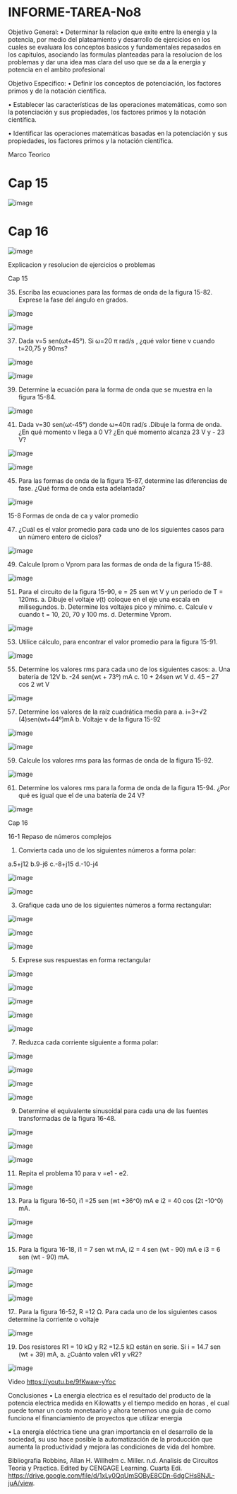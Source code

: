 # INFORME-TAREA-No8


Objetivo General:
• Determinar la relacion que exite entre la energia y la potencia, por medio del plateamiento y desarrollo de ejercicios en los cuales se evaluara los conceptos basicos y fundamentales repasados en los capitulos, asociando las formulas planteadas para la resolucion de los problemas y dar una idea mas clara del uso que se da a la energia y potencia en el ambito profesional

Objetivo Especifico:
• Definir los conceptos de potenciación, los factores primos y de la notación científica.

• Establecer las características de las operaciones matemáticas, como son la potenciación y sus propiedades, los factores primos y la notación científica.

• Identificar las operaciones matemáticas basadas en la potenciación y sus propiedades, los factores primos y la notación científica.

Marco Teorico

# Cap 15

![image](https://user-images.githubusercontent.com/84412132/131767219-44e4d140-9ec8-411e-9a64-7215f8222fb9.png)

# Cap 16 

![image](https://user-images.githubusercontent.com/84587118/131781677-64dddbe8-e001-489c-a2db-df46bb2ba7eb.png)


Explicacion y resolucion de ejercicios o problemas

Cap 15 



35. Escriba las ecuaciones para las formas de onda de la figura 15-82. Exprese la fase del ángulo en grados.

![image](https://user-images.githubusercontent.com/84412132/131767425-97679941-f551-4111-9f32-56c243732e45.png)

![image](https://user-images.githubusercontent.com/84412132/131767442-14f1a47d-5cb4-49e2-b13f-fe358d9b9570.png)


37. Dada v=5 sen(ωt+45°). Si ω=20 π rad/s , ¿qué valor tiene v cuando t=20,75 y 90ms?

![image](https://user-images.githubusercontent.com/84412132/131767534-ee6c7248-08ea-4c1f-8fb5-8247ce00f354.png)

![image](https://user-images.githubusercontent.com/84412132/131767543-6daba69f-4ed5-48f1-b6ce-03eb8eed8a8f.png)

39. Determine la ecuación para la forma de onda que se muestra en la figura 15-84.

![image](https://user-images.githubusercontent.com/84412132/131767580-6fbaf0a2-fc89-4668-9004-06912c356d41.png)


41. Dada v=30 sen(ωt-45°) donde ω=40π rad/s .Dibuje la forma de onda. ¿En qué momento v llega a 0 V? ¿En qué momento alcanza 23 V y - 23 V?

![image](https://user-images.githubusercontent.com/84412132/131767637-061aa3eb-1916-40bd-bb5d-37b16b3ff9d1.png)

![image](https://user-images.githubusercontent.com/84412132/131767647-d9210e5e-29ea-46af-8678-b4123c6f7bf7.png)


45.  Para las formas de onda de la figura 15-87, determine las diferencias de fase. ¿Qué forma de onda esta adelantada?

![image](https://user-images.githubusercontent.com/84412132/131767706-4dbb20fc-c704-43e7-83fb-aefdc5719f17.png)



15-8 Formas de onda de ca y valor promedio

47. ¿Cuál es el valor promedio para cada uno de los siguientes casos para un número entero de ciclos?


![image](https://user-images.githubusercontent.com/84412132/131767759-6911bfba-5ab8-4901-ba91-51f45812a9be.png)


49. Calcule Iprom o Vprom para las formas de onda de la figura 15-88.

![image](https://user-images.githubusercontent.com/84412132/131768102-4bf10e52-114b-4379-85d4-cb71a95db4d1.png)

51. Para el circuito de la figura 15-90, e = 25 sen wt V y un periodo de T = 120ms.
a. Dibuje el voltaje v(t) coloque en el eje una escala en milisegundos.
b. Determine los voltajes pico y mínimo.
c. Calcule v cuando t = 10, 20, 70 y 100 ms.
d. Determine Vprom.

![image](https://user-images.githubusercontent.com/84412132/131768192-534a9557-f4cf-43bb-a7eb-f7218e302af8.png)

53. Utilice cálculo, para encontrar el valor promedio para la figura 15-91.

![image](https://user-images.githubusercontent.com/84412132/131768236-36e22ec5-c778-48fc-ba0c-ea4114062012.png)

55. Determine los valores rms para cada uno de los siguientes casos:
a. Una batería de 12V
b. -24 sen(wt + 73º) mA
c. 10 + 24sen wt V
d. 45 – 27 cos 2 wt V

![image](https://user-images.githubusercontent.com/84412132/131768358-d37bf1e4-e060-4976-930c-003cf7cb74e9.png)


57. Determine los valores de la raíz cuadrática media para
a. i=3+√2 (4)sen(wt+44º)mA
b. Voltaje v de la figura 15-92

![image](https://user-images.githubusercontent.com/84412132/131768441-6fcdf250-63d9-4b99-9c0e-9ab25803c489.png)

![image](https://user-images.githubusercontent.com/84412132/131768463-feb2280a-4983-404e-961f-edb80931ca98.png)


59. Calcule los valores rms para las formas de onda de la figura 15-92.

![image](https://user-images.githubusercontent.com/84412132/131768554-fe35ece0-bb8d-49d6-b5d4-9c21f276c561.png)


61. Determine los valores rms para la forma de onda de la figura 15-94. ¿Por qué es igual que el de una batería de 24 V?

![image](https://user-images.githubusercontent.com/84412132/131768622-366ba6af-635f-4983-9806-e111a71133d1.png)


Cap 16


16-1 Repaso de números complejos
1. Convierta cada uno de los siguientes números a forma polar:


a.5+j12
b.9-j6
c.-8+j15
d.-10-j4


![image](https://user-images.githubusercontent.com/84412132/131770821-ecbf106c-be75-4d42-bed7-fed0505e44a8.png)

![image](https://user-images.githubusercontent.com/84412132/131770853-a372386d-d77f-46a9-9471-740ca36817c2.png)


3. Grafique cada uno de los siguientes números a forma rectangular:

![image](https://user-images.githubusercontent.com/84587118/131781730-d0a74b32-90a9-4b0c-8304-c2e359a11ba4.png)

![image](https://user-images.githubusercontent.com/84587118/131781757-c946acf3-5148-46c9-bf7e-d21beeb0642b.png)


![image](https://user-images.githubusercontent.com/84587118/131781780-0bc3ed71-a462-46d8-8831-9d49d1cbc3e6.png)


5. Exprese sus respuestas en forma rectangular 

![image](https://user-images.githubusercontent.com/84587118/131781910-7ebe7e53-0950-4b9c-8655-49b50aaf9f68.png)


![image](https://user-images.githubusercontent.com/84587118/131781925-f07d9f80-4c1b-4254-adbc-42d79660c506.png)


![image](https://user-images.githubusercontent.com/84587118/131781958-b1bf0019-bf86-4a55-baa1-f181ecb4838b.png)


![image](https://user-images.githubusercontent.com/84587118/131781978-902e1ac5-054d-4389-b2c5-8daf2b36e770.png)


![image](https://user-images.githubusercontent.com/84587118/131781989-f793a6c5-ab4b-4af6-af9c-9c5d6bcea86a.png)

7. Reduzca cada corriente siguiente a forma polar: 


![image](https://user-images.githubusercontent.com/84587118/131782903-9cf103c9-08b8-469a-96e7-fa04c0b21a86.png)


![image](https://user-images.githubusercontent.com/84587118/131782039-258457d8-5150-4456-a596-448d2270f7ff.png)

![image](https://user-images.githubusercontent.com/84587118/131782055-884a7518-c5f1-45e6-9da7-39bfad78a9fe.png)

![image](https://user-images.githubusercontent.com/84587118/131782068-55e9dcaf-7231-4c68-881a-3b3dd7ffafb1.png)

9. Determine el equivalente sinusoidal para cada una de las fuentes transformadas de la figura 16-48.

![image](https://user-images.githubusercontent.com/84587118/131782107-19710d87-e266-4948-8371-98e3bfce316b.png)

![image](https://user-images.githubusercontent.com/84587118/131782146-a9b5ff16-34ac-4a11-b2e3-40768605aa40.png)


![image](https://user-images.githubusercontent.com/84587118/131782156-fe751b1d-297c-42d7-81a7-7a0c6dd23b0a.png)

11. Repita el problema 10 para v =e1 - e2.


![image](https://user-images.githubusercontent.com/84587118/131783105-6ea71761-9375-45ce-b31a-0bc0d0bb2c01.png)

13. Para la figura 16-50, i1 =25 sen (wt +36^0) mA e i2 = 40 cos (2t -10^0) mA. 

![image](https://user-images.githubusercontent.com/84587118/131783172-6bf33cbc-9c4f-4a45-bcc3-df998852a0b9.png)


![image](https://user-images.githubusercontent.com/84587118/131782293-b2fce7fa-10a2-4119-9e0b-256756af3a61.png)

15. Para la figura 16-18, i1 = 7 sen wt mA, i2 = 4 sen (wt - 90) mA e i3 = 6 sen (wt - 90) mA.

![image](https://user-images.githubusercontent.com/84587118/131782319-105fb2f8-0b8d-4d80-a83a-16d2a9d3d4c3.png)


![image](https://user-images.githubusercontent.com/84587118/131782360-760a000c-ca3d-450f-8297-765e11dd86e6.png)


![image](https://user-images.githubusercontent.com/84587118/131782381-f15f2742-5cfc-464e-9456-9de4e25ef007.png)


17.. Para la figura 16-52, R =12 Ω. Para cada uno de los siguientes casos determine la corriente o voltaje 

![image](https://user-images.githubusercontent.com/84587118/131782416-1cd2f3e9-691d-4731-ad14-66152c068a1c.png)


19. Dos resistores R1 = 10 kΩ y R2 =12.5 kΩ están en serie. Si i = 14.7 sen (wt + 39) mA, 
a. ¿Cuánto valen vR1 y vR2?


![image](https://user-images.githubusercontent.com/84587118/131782446-6feb543b-a734-4e25-bde3-799e520ce68b.png)





Video
https://youtu.be/9fKwaw-yYoc

Conclusiones
• La energia electrica es el resultado del producto de la potencia electrica medida en Kilowatts y el tiempo medido en horas , el cual puede tomar un costo monetaario y ahora tenemos una guia de como funciona el financiamiento de proyectos que utilizar energia

• La energía eléctrica tiene una gran importancia en el desarrollo de la sociedad, su uso hace posible la automatización de la producción que aumenta la productividad y mejora las condiciones de vida del hombre.

Bibliografia
Robbins, Allan H. Willhelm c. Miller. n.d. Analisis de Circuitos Teoria y Practica. Edited by CENGAGE Learning. Cuarta Edi. https://drive.google.com/file/d/1xLy0QqUmSOByE8CDn-6dgCHs8NJL-juA/view.
